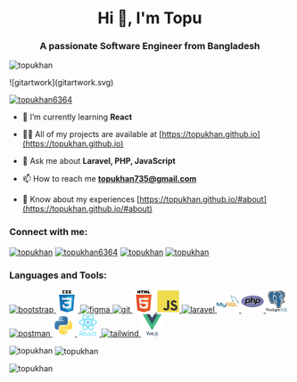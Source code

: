 <h1 align="center">Hi 👋, I'm Topu</h1>
<h3 align="center">A passionate Software Engineer from Bangladesh</h3>

<p align="left"> <img src="https://komarev.com/ghpvc/?username=topukhan&label=Profile%20views&color=0e75b6&style=flat" alt="topukhan" /> </p>
![gitartwork](gitartwork.svg)
<!-- <p align="left"> <a href="https://github.com/ryo-ma/github-profile-trophy"><img src="https://github-profile-trophy.vercel.app/?username=topukhan" alt="topukhan" /></a> </p> -->

<p align="left"> <a href="https://twitter.com/topukhan6364" target="blank"><img src="https://img.shields.io/twitter/follow/topukhan6364?logo=x&style=for-the-badge" alt="topukhan6364" /></a> </p>

- 🌱 I’m currently learning **React**

- 👨‍💻 All of my projects are available at [https://topukhan.github.io](https://topukhan.github.io)

- 💬 Ask me about **Laravel, PHP, JavaScript**

- 📫 How to reach me **topukhan735@gmail.com**

- 📄 Know about my experiences [https://topukhan.github.io/#about](https://topukhan.github.io/#about)

<h3 align="left">Connect with me:</h3>
<p align="left">
<a href="https://t.me/topukhan63" target="blank"><img align="center" src="https://img.icons8.com/?size=48&id=oWiuH0jFiU0R&format=png" alt="topukhan" height="40" width="40" /></a>
<a href="https://x.com/topukhan6364" target="blank"><img align="center" src="https://raw.githubusercontent.com/rahuldkjain/github-profile-readme-generator/master/src/images/icons/Social/twitter.svg" alt="topukhan6364" height="30" width="40" /></a>
<a href="https://linkedin.com/in/topukhan" target="blank"><img align="center" src="https://raw.githubusercontent.com/rahuldkjain/github-profile-readme-generator/master/src/images/icons/Social/linked-in-alt.svg" alt="topukhan" height="30" width="40" /></a>
<!-- <a href="https://www.hackerrank.com/topukhan6364" target="blank"><img align="center" src="https://raw.githubusercontent.com/rahuldkjain/github-profile-readme-generator/master/src/images/icons/Social/hackerrank.svg" alt="topukhan6364" height="30" width="40" /></a> -->
<a href="https://www.leetcode.com/topukhan" target="blank"><img align="center" src="https://raw.githubusercontent.com/rahuldkjain/github-profile-readme-generator/master/src/images/icons/Social/leet-code.svg" alt="topukhan" height="30" width="40" /></a>
</p>

<h3 align="left">Languages and Tools:</h3>
<p align="left"> <a href="https://getbootstrap.com" target="_blank" rel="noreferrer"> <img src="https://img.icons8.com/?size=48&id=EzPCiQUqWWEa&format=png" alt="bootstrap" width="40" height="40"/> </a> <a href="https://www.w3schools.com/css/" target="_blank" rel="noreferrer"> <img src="https://raw.githubusercontent.com/devicons/devicon/master/icons/css3/css3-original-wordmark.svg" alt="css3" width="40" height="40"/> </a> <a href="https://www.figma.com/" target="_blank" rel="noreferrer"> <img src="https://www.vectorlogo.zone/logos/figma/figma-icon.svg" alt="figma" width="40" height="40"/> </a> <a href="https://git-scm.com/" target="_blank" rel="noreferrer"> <img src="https://www.vectorlogo.zone/logos/git-scm/git-scm-icon.svg" alt="git" width="40" height="40"/> </a> <a href="https://www.w3.org/html/" target="_blank" rel="noreferrer"> <img src="https://raw.githubusercontent.com/devicons/devicon/master/icons/html5/html5-original-wordmark.svg" alt="html5" width="40" height="40"/> </a> <a href="https://developer.mozilla.org/en-US/docs/Web/JavaScript" target="_blank" rel="noreferrer"> <img src="https://raw.githubusercontent.com/devicons/devicon/master/icons/javascript/javascript-original.svg" alt="javascript" width="40" height="40"/> </a> <a href="https://laravel.com/" target="_blank" rel="noreferrer"> <img src="https://upload.wikimedia.org/wikipedia/commons/thumb/9/9a/Laravel.svg/50px-Laravel.svg.png?20190820171151" alt="laravel" width="40" height="40"/> </a> <a href="https://www.mysql.com/" target="_blank" rel="noreferrer"> <img src="https://raw.githubusercontent.com/devicons/devicon/master/icons/mysql/mysql-original-wordmark.svg" alt="mysql" width="40" height="40"/> </a> <a href="https://www.php.net" target="_blank" rel="noreferrer"> <img src="https://raw.githubusercontent.com/devicons/devicon/master/icons/php/php-original.svg" alt="php" width="40" height="40"/> </a> <a href="https://www.postgresql.org" target="_blank" rel="noreferrer"> <img src="https://raw.githubusercontent.com/devicons/devicon/master/icons/postgresql/postgresql-original-wordmark.svg" alt="postgresql" width="40" height="40"/> </a> <a href="https://postman.com" target="_blank" rel="noreferrer"> <img src="https://www.vectorlogo.zone/logos/getpostman/getpostman-icon.svg" alt="postman" width="40" height="40"/> </a> <a href="https://www.python.org" target="_blank" rel="noreferrer"> <img src="https://raw.githubusercontent.com/devicons/devicon/master/icons/python/python-original.svg" alt="python" width="40" height="40"/> </a> <a href="https://reactjs.org/" target="_blank" rel="noreferrer"> <img src="https://raw.githubusercontent.com/devicons/devicon/master/icons/react/react-original-wordmark.svg" alt="react" width="40" height="40"/> </a> <a href="https://tailwindcss.com/" target="_blank" rel="noreferrer"> <img src="https://www.vectorlogo.zone/logos/tailwindcss/tailwindcss-icon.svg" alt="tailwind" width="40" height="40"/> </a> <a href="https://vuejs.org/" target="_blank" rel="noreferrer"> <img src="https://raw.githubusercontent.com/devicons/devicon/master/icons/vuejs/vuejs-original-wordmark.svg" alt="vuejs" width="40" height="40"/> </a> </p>

<p><img align="left" src="https://github-readme-stats.vercel.app/api/top-langs?username=topukhan&show_icons=true&locale=en&layout=compact" alt="topukhan" /></p>

<p>&nbsp;<img align="center" src="https://github-readme-stats.vercel.app/api?username=topukhan&show_icons=true&locale=en" alt="topukhan" /></p>

<p><img align="left" src="https://github-readme-streak-stats.herokuapp.com/?user=topukhan" alt="topukhan" /></p>


